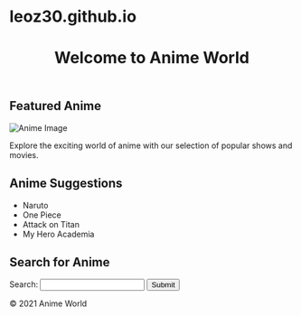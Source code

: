 # leoz30.github.io
<!DOCTYPE html>
<html lang="en">
<head>
    <meta charset="UTF-8">
    <meta http-equiv="X-UA-Compatible" content="IE=edge">
    <meta name="viewport" content="width=device-width, initial-scale=1.0">
    <title>Anime-Themed Page</title>
</head>
<body>
    <header>
        <h1>Welcome to Anime World</h1>
    </header>
    <main>
        <section>
            <h2>Featured Anime</h2>
            <img src="https://i.pximg.net/img-master/img/2024/05/04/11/49/10/118414972_p0_master1200.jpg" alt="Anime Image">
            <p>Explore the exciting world of anime with our selection of popular shows and movies.</p>
        </section>
        <section>
            <h2>Anime Suggestions</h2>
            <ul>
                <li>Naruto</li>
                <li>One Piece</li>
                <li>Attack on Titan</li>
                <li>My Hero Academia</li>
            </ul>
        </section>
        <section>
            <h2>Search for Anime</h2>
            <form>
                <label for="search">Search: </label>
                <input type="text" id="search" name="search">
                <button type="submit">Submit</button>
            </form>
        </section>
    </main>
    <footer>
        <p>&copy; 2021 Anime World</p>
    </footer>
</body>
</html>
